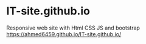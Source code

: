 # IT-site.github.io
Responsive web site with Html CSS JS and bootstrap
 https://ahmed6459.github.io/IT-site.github.io/
